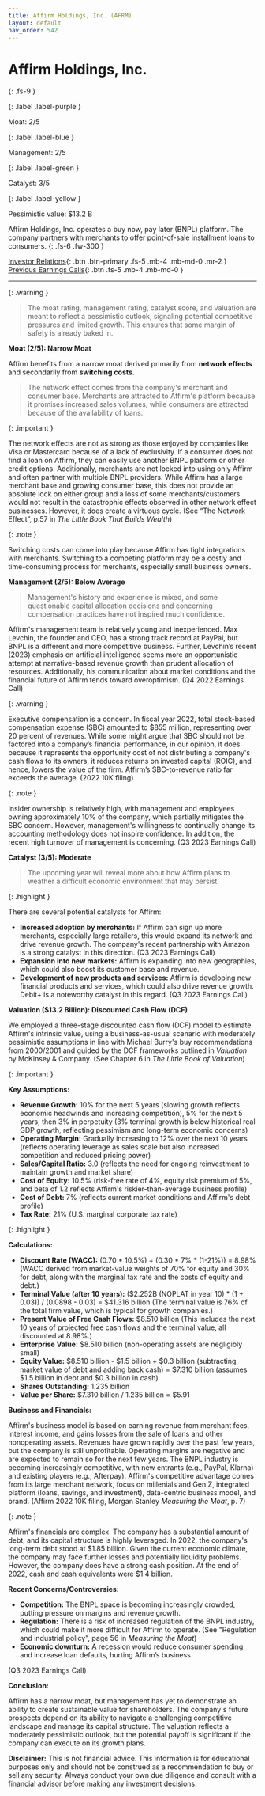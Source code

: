 ```yaml
---
title: Affirm Holdings, Inc. (AFRM)
layout: default
nav_order: 542
---
```


# Affirm Holdings, Inc.
{: .fs-9 }

{: .label .label-purple }

Moat: 2/5

{: .label .label-blue }

Management: 2/5

{: .label .label-green }

Catalyst: 3/5

{: .label .label-yellow }

Pessimistic value: $13.2 B

Affirm Holdings, Inc. operates a buy now, pay later (BNPL) platform.  The company partners with merchants to offer point-of-sale installment loans to consumers.
{: .fs-6 .fw-300 }

[Investor Relations](https://www.google.com/search?q=AFRM+investor+relations){: .btn .btn-primary .fs-5 .mb-4 .mb-md-0 .mr-2 }
[Previous Earnings Calls](https://discountingcashflows.com/company/AFRM/transcripts/){: .btn .fs-5 .mb-4 .mb-md-0 }

---

{: .warning } 
>The moat rating, management rating, catalyst score, and valuation are meant to reflect a pessimistic outlook, signaling potential competitive pressures and limited growth. This ensures that some margin of safety is already baked in.


**Moat (2/5): Narrow Moat**

Affirm benefits from a narrow moat derived primarily from **network effects** and secondarily from **switching costs**.  

> The network effect comes from the company's merchant and consumer base. Merchants are attracted to Affirm's platform because it promises increased sales volumes, while consumers are attracted because of the availability of loans.

{: .important }

The network effects are not as strong as those enjoyed by companies like Visa or Mastercard because of a lack of exclusivity. If a consumer does not find a loan on Affirm, they can easily use another BNPL platform or other credit options.  Additionally, merchants are not locked into using only Affirm and often partner with multiple BNPL providers. While Affirm has a large merchant base and growing consumer base, this does not provide an absolute lock on either group and a loss of some merchants/customers would not result in the catastrophic effects observed in other network effect businesses.  However, it does create a virtuous cycle. (See “The Network Effect”, p.57 in _The Little Book That Builds Wealth_)

{: .note }

Switching costs can come into play because Affirm has tight integrations with merchants. Switching to a competing platform may be a costly and time-consuming process for merchants, especially small business owners.


**Management (2/5): Below Average**

> Management's history and experience is mixed, and some questionable capital allocation decisions and concerning compensation practices have not inspired much confidence.

Affirm's management team is relatively young and inexperienced. Max Levchin, the founder and CEO, has a strong track record at PayPal, but BNPL is a different and more competitive business. Further, Levchin’s recent (2023) emphasis on artificial intelligence seems more an opportunistic attempt at narrative-based revenue growth than prudent allocation of resources. Additionally, his communication about market conditions and the financial future of Affirm tends toward overoptimism. (Q4 2022 Earnings Call)

{: .warning }

Executive compensation is a concern. In fiscal year 2022, total stock-based compensation expense (SBC) amounted to $855 million, representing over 20 percent of revenues.  While some might argue that SBC should not be factored into a company’s financial performance, in our opinion, it does because it represents the opportunity cost of not distributing a company's cash flows to its owners, it reduces returns on invested capital (ROIC), and hence, lowers the value of the firm.  Affirm’s SBC-to-revenue ratio far exceeds the average. (2022 10K filing)

{: .note }

Insider ownership is relatively high, with management and employees owning approximately 10% of the company, which partially mitigates the SBC concern. However, management's willingness to continually change its accounting methodology does not inspire confidence. In addition, the recent high turnover of management is concerning. (Q3 2023 Earnings Call)

**Catalyst (3/5): Moderate**

> The upcoming year will reveal more about how Affirm plans to weather a difficult economic environment that may persist.

{: .highlight }

There are several potential catalysts for Affirm:
* **Increased adoption by merchants:**  If Affirm can sign up more merchants, especially large retailers, this would expand its network and drive revenue growth. The company's recent partnership with Amazon is a strong catalyst in this direction. (Q3 2023 Earnings Call)
* **Expansion into new markets:** Affirm is expanding into new geographies, which could also boost its customer base and revenue.
* **Development of new products and services:** Affirm is developing new financial products and services, which could also drive revenue growth.  Debit+ is a noteworthy catalyst in this regard. (Q3 2023 Earnings Call)


**Valuation ($13.2 Billion): Discounted Cash Flow (DCF)**

We employed a three-stage discounted cash flow (DCF) model to estimate Affirm's intrinsic value, using a business-as-usual scenario with moderately pessimistic assumptions in line with Michael Burry's buy recommendations from 2000/2001 and guided by the DCF frameworks outlined in _Valuation_ by McKinsey & Company. (See Chapter 6 in _The Little Book of Valuation_)


{: .important }

**Key Assumptions:**

* **Revenue Growth:** 10% for the next 5 years (slowing growth reflects economic headwinds and increasing competition), 5% for the next 5 years, then 3% in perpetuity (3% terminal growth is below historical real GDP growth, reflecting pessimism and long-term economic concerns)
* **Operating Margin:**  Gradually increasing to 12% over the next 10 years (reflects operating leverage as sales scale but also increased competition and reduced pricing power)
* **Sales/Capital Ratio:**  3.0 (reflects the need for ongoing reinvestment to maintain growth and market share)
* **Cost of Equity:** 10.5% (risk-free rate of 4%, equity risk premium of 5%, and beta of 1.2 reflects Affirm's riskier-than-average business profile)
* **Cost of Debt:** 7%  (reflects current market conditions and Affirm's debt profile)
* **Tax Rate:** 21% (U.S. marginal corporate tax rate)

{: .highlight }

**Calculations:**

* **Discount Rate (WACC):** (0.70 * 10.5%) + (0.30 * 7% * (1-21%)) = 8.98%  (WACC derived from market-value weights of 70% for equity and 30% for debt, along with the marginal tax rate and the costs of equity and debt.)
* **Terminal Value (after 10 years):** ($2.252B (NOPLAT in year 10) * (1 + 0.03)) / (0.0898 - 0.03) = $41.316 billion (The terminal value is 76% of the total firm value, which is typical for growth companies.)
* **Present Value of Free Cash Flows:** $8.510 billion (This includes the next 10 years of projected free cash flows and the terminal value, all discounted at 8.98%.)
* **Enterprise Value:** $8.510 billion (non-operating assets are negligibly small)
* **Equity Value:** $8.510 billion - $1.5 billion + $0.3 billion (subtracting market value of debt and adding back cash) = $7.310 billion (assumes $1.5 billion in debt and $0.3 billion in cash)
* **Shares Outstanding:**  1.235 billion
* **Value per Share:** $7.310 billion / 1.235 billion = $5.91


**Business and Financials:**

Affirm's business model is based on earning revenue from merchant fees, interest income, and gains losses from the sale of loans and other nonoperating assets.  Revenues have grown rapidly over the past few years, but the company is still unprofitable.  Operating margins are negative and are expected to remain so for the next few years. The BNPL industry is becoming increasingly competitive, with new entrants (e.g., PayPal, Klarna) and existing players (e.g., Afterpay).  Affirm's competitive advantage comes from its large merchant network, focus on millenials and Gen Z, integrated platform (loans, savings, and investment), data-centric business model, and brand. (Affirm 2022 10K filing, Morgan Stanley _Measuring the Moat_, p. 7)

{: .note }

Affirm's financials are complex.  The company has a substantial amount of debt, and its capital structure is highly leveraged.  In 2022, the company's long-term debt stood at $1.85 billion. Given the current economic climate, the company may face further losses and potentially liquidity problems. However, the company does have a strong cash position. At the end of 2022, cash and cash equivalents were $1.4 billion.


**Recent Concerns/Controversies:**

* **Competition:**  The BNPL space is becoming increasingly crowded, putting pressure on margins and revenue growth.  
* **Regulation:**  There is a risk of increased regulation of the BNPL industry, which could make it more difficult for Affirm to operate. (See "Regulation and industrial policy", page 56 in _Measuring the Moat_)
* **Economic downturn:** A recession would reduce consumer spending and increase loan defaults, hurting Affirm’s business.

(Q3 2023 Earnings Call)

**Conclusion:**

Affirm has a narrow moat, but management has yet to demonstrate an ability to create sustainable value for shareholders. The company's future prospects depend on its ability to navigate a challenging competitive landscape and manage its capital structure.  The valuation reflects a moderately pessimistic outlook, but the potential payoff is significant if the company can execute on its growth plans.


**Disclaimer:** This is not financial advice. This information is for educational purposes only and should not be construed as a recommendation to buy or sell any security.  Always conduct your own due diligence and consult with a financial advisor before making any investment decisions.
